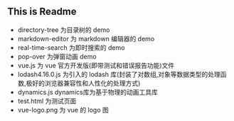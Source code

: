 ## This is Readme
* directory-tree 为目录树的 demo
* markdown-editor 为 markdown 编辑器的 demo
* real-time-search 为即时搜索的 demo
* pop-over 为弹窗动画 demo
* vue.js 为 vue 官方开发版(即带测试和错误报告功能)文件
* lodash4.16.0.js 为引入的 lodash 库(封装了对数组,对象等数据类型的处理函数,极好的浏览器兼容性和人性化的处理方式)
* dynamics.js dynamics库为基于物理的动画工具库
* test.html 为测试页面
* vue-logo.png 为 vue 的 logo 图
